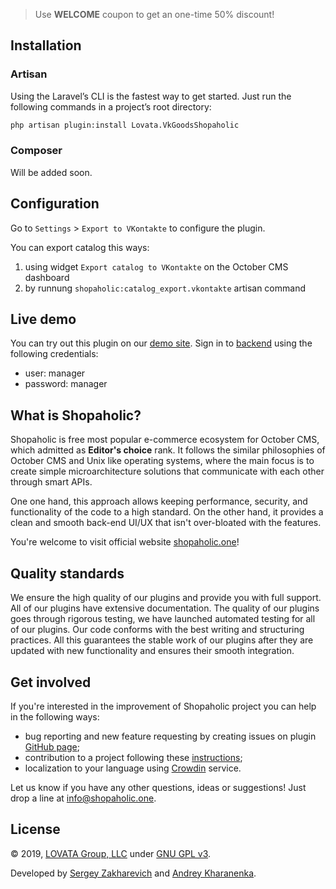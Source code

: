 > Use **WELCOME** coupon to get an one-time 50% discount!

## Installation

### Artisan

Using the Laravel’s CLI is the fastest way to get started. Just run the following commands in a project’s root directory:

```bash
php artisan plugin:install Lovata.VkGoodsShopaholic
```

### Composer

Will be added soon.

<!-- ## Documentation

The complete official documentation of the plugin can be found [here](https://github.com/lovata/oc-shopaholic-plugin/wiki). -->

## Configuration

Go to `Settings` > `Export to VKontakte` to configure the plugin.

You can export catalog this ways:
  
1. using widget `Export catalog to VKontakte` on the October CMS dashboard
2. by runnung `shopaholic:catalog_export.vkontakte` artisan command

## Live demo

You can try out this plugin on our [demo site](http://demo.shopaholic.one). Sign in to [backend](http://demo.shopaholic.one/backend) using the following credentials:
* user: manager
* password: manager

## What is Shopaholic?

Shopaholic is free most popular e-commerce ecosystem for October CMS, which admitted as **Editor's choice** rank.
It follows the similar philosophies of October CMS and Unix like operating systems, where the main focus is to create simple microarchitecture solutions that communicate with each other through smart APIs.

One one hand, this approach allows keeping performance, security, and functionality of the code to a high standard.
On the other hand, it provides a clean and smooth back-end UI/UX that isn't over-bloated with the features.

You're welcome to visit official website [shopaholic.one](shopaholic.one)! 

## Quality standards

We ensure the high quality of our plugins and provide you with full support. All of our plugins have extensive documentation.
The quality of our plugins goes through rigorous testing, we have launched automated testing for all of our plugins.
Our code conforms with the best writing and structuring practices.
All this guarantees the stable work of our plugins after they are updated with new functionality and ensures their smooth integration.

## Get involved

If you're interested in the improvement of Shopaholic project you can help in the following ways:
* bug reporting and new feature requesting by creating issues on plugin [GitHub page](https://github.com/lovata/oc-shopaholic-plugin/issues);
* contribution to a project following these [instructions](https://github.com/lovata/oc-shopaholic-plugin/blob/master/CONTRIBUTING.md);
* localization to your language using [Crowdin](https://crowdin.com/project/shopaholic-plugin-for-october) service.

Let us know if you have any other questions, ideas or suggestions! Just drop a line at [info@shopaholic.one](mailto:info@shopaholic.one).

## License

© 2019, [LOVATA Group, LLC](https://github.com/lovata) under [GNU GPL v3](https://opensource.org/licenses/GPL-3.0).

Developed by [Sergey Zakharevich](https://github.com/wobqqq) and [Andrey Kharanenka](https://github.com/kharanenka).
